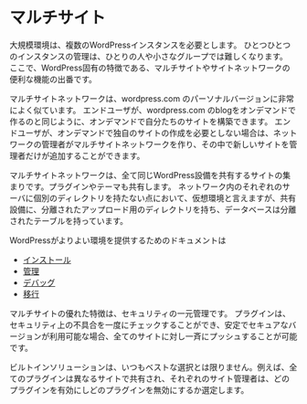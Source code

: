 # マルチサイト

大規模環境は、複数のWordPressインスタンスを必要とします。
ひとつひとつのインスタンスの管理は、ひとりの人や小さなグループでは難しくなります。
ここで、WordPress固有の特徴である、マルチサイトやサイトネットワークの便利な機能の出番です。

マルチサイトネットワークは、wordpress.com のパーソナルバージョンに非常によく似ています。
エンドユーザが、wordpress.com のblogをオンデマンドで作るのと同じように、オンデマンドで自分たちのサイトを構築できます。
エンドユーザが、オンデマンドで独自のサイトの作成を必要としない場合は、ネットワークの管理者がマルチサイトネットワークを作り、その中で新しいサイトを管理者だけが追加することができます。

マルチサイトネットワークは、全て同じWordPress設備を共有するサイトの集まりです。プラグインやテーマも共有します。
ネットワーク内のそれぞれのサーバに個別のディレクトリを持たない点において、仮想環境と言えますが、共有設備に、分離されたアップロード用のディレクトリを持ち、データベースは分離されたテーブルを持っています。

WordPressがよりよい環境を提供するためのドキュメントは

* [インストール](http://codex.wordpress.org/Create_A_Network)
* [管理](http://codex.wordpress.org/Multisite_Network_Administration)
* [デバッグ](http://codex.wordpress.org/Debugging_a_WordPress_Network)
* [移行](http://codex.wordpress.org/Migrating_Multiple_Blogs_into_WordPress_3.0_Multisite)

マルチサイトの優れた特徴は、セキュリティの一元管理です。
プラグインは、セキュリティ上の不具合を一度にチェックすることができ、安定でセキュアなバージョンが利用可能な場合、全てのサイトに対し一斉にプッシュすることが可能です。

ビルトインソリューションは、いつもベストな選択とは限りません。例えば、全てのプラグインは異なるサイトで共有され、それぞれのサイト管理者は、どのプラグインを有効にしどのプラグインを無効にするか選定します。

